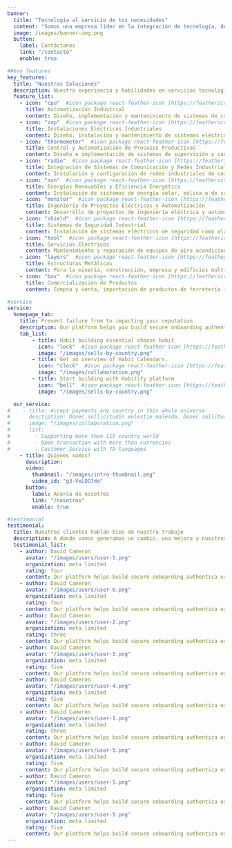 ```yaml
---
banner:
  title: "Tecnología al servicio de tus necesidades"
  content: "Somos una empresa líder en la integración de tecnología, dedicada a brindarte servicios innovadores y eficientes que te ayuden a crecer y prosperar en el mercado."
  image: /images/banner-img.png
  button:
    label: Contáctanos
    link: "/contacto"
    enable: true

##key features
key_features:
  title: "Nuestras Soluciones"
  description: Nuestra experiencia y habilidades en servicios tecnológicos integrales nos permiten ofrecer una gama completa de soluciones diseñadas para satisfacer las necesidades específicas de cada cliente. A continuación, te presentamos nuestra lista de soluciones.
  feature_list:
    - icon: "cpu"  #icon package react-feather-icon [https://feathericons.com/]
      title: Automatización Industrial
      content: Diseño, implementación y mantenimiento de sistemas de control automáticos.
    - icon: "zap"  #icon package react-feather-icon [https://feathericons.com/]
      title: Instalaciones Eléctricas Industriales
      content: Diseño, instalación y mantenimiento de sistemas eléctricos.
    - icon: "thermometer"  #icon package react-feather-icon [https://feathericons.com/]
      title: Control y Automatización de Procesos Productivos
      content: Diseño e implementación de sistemas de supervisión y control de procesos productivos en tiempo real.
    - icon: "radio"  #icon package react-feather-icon [https://feathericons.com/]
      title: Integración de Sistemas de Comunicación y Redes Industriales
      content: Instalación y configuración de redes industriales de comunicación (profibus, ethernet industrial).
    - icon: "sun"  #icon package react-feather-icon [https://feathericons.com/]
      title: Energías Renovables y Eficiencia Energética
      content: Instalación de sistemas de energía solar, eólica o de cogeneración para uso industrial.
    - icon: "monitor"  #icon package react-feather-icon [https://feathericons.com/]
      title: Ingeniería de Proyectos Eléctricos y Automatización
      content: Desarrollo de proyectos de ingeniería eléctrica y automatización para plantas industriales.
    - icon: "shield"  #icon package react-feather-icon [https://feathericons.com/]
      title: Sistemas de Seguridad Industrial
      content: Instalación de sistemas eléctricos de seguridad como alarmas, cerco eléctrico, sistemas de detección de incendios, entre otros.
    - icon: "tool"  #icon package react-feather-icon [https://feathericons.com/]
      title: Servicios Eléctricos
      content: Mantenimiento y reparación de equipos de aire acondicionado, ozonizadores, compresores de aire, cuarto de bombas, chiller, calderos, ptar, ascensores y elevadores, puente grua y polipastos.
    - icon: "layers"  #icon package react-feather-icon [https://feathericons.com/]
      title: Estructuras Metálicas
      content: Para la minería, construcción, empresa y edificios multifamiliares, cercos metálicos, perimátricos, barandas y pasamanos, instalación de cerramiento, cobertura metálica para techos metálicos.
    - icon: "box"  #icon package react-feather-icon [https://feathericons.com/]
      title: Comercialización de Productos
      content: Compra y venta, importación de productos de ferretería industrial, agregados de construcción, equipos de protección personal.

#service
service:
  homepage_tab:
    title: Prevent failure from to impacting your reputation
    description: Our platform helps you build secure onboarding authentication experiences that retain and engage your users. We build the infrastructure, you can.
    tab_list:
        - title: Habit building essential choose habit
          icon: "lock"  #icon package react-feather-icon [https://feathericons.com/]
          image: "/images/sells-by-country.png"
        - title: Get an overview of Habit Calendars.
          icon: "clock"  #icon package react-feather-icon [https://feathericons.com/]
          image: "/images/collaboration.png"
        - title: Start building with Habitify platform
          icon: "bell"  #icon package react-feather-icon [https://feathericons.com/]
          image: "/images/sells-by-country.png"

  our_service:
#    - title: Accept payments any country in this whole universe
#      desctiption: Donec sollicitudin molestie malesda. Donec sollitudin molestie malesuada. Mauris pellentesque nec, egestas non nisi. Cras ultricies ligula sed
#      image: "/images/collaboration.png"
#      list:
#        - Supporting more than 119 country world
#        - Open transaction with more than currencies
#        - Customer Service with 79 languages
    - title: Quienes somos?
      description: 
      video:
        thumbnail: "/images/intro-thumbnail.png"
        video_id: "g3-VxLQO7do"
      button:
        label: Acerca de nosotros
        link: "/nosotros"
        enable: true

#testimonial
testimonial:
  title: Nuestros clientes hablan bien de nuestro trabajo
  description: A donde vamos generamos un cambio, una mejora y nuestros clientes dan fe de ello.
  testimonial_list:
    - author: David Cameron
      avatar: "/images/users/user-5.png"
      organization: meta limited
      rating: four
      content: Our platform helps build secure onboarding authentica experiences & engage your users. We build .
    - author: David Cameron
      avatar: "/images/users/user-6.png"
      organization: meta limited
      rating: four
      content: Our platform helps build secure onboarding authentica experiences & engage your users. We build .
    - author: David Cameron
      avatar: "/images/users/user-2.png"
      organization: meta limited
      rating: three
      content: Our platform helps build secure onboarding authentica experiences & engage your users. We build .
    - author: David Cameron
      avatar: "/images/users/user-3.png"
      organization: meta limited
      rating: five
      content: Our platform helps build secure onboarding authentica experiences & engage your users. We build .
    - author: David Cameron
      avatar: "/images/users/user-4.png"
      organization: meta limited
      rating: five
      content: Our platform helps build secure onboarding authentica experiences & engage your users. We build .
    - author: David Cameron
      avatar: "/images/users/user-1.png"
      organization: meta limited
      rating: three
      content: Our platform helps build secure onboarding authentica experiences & engage your users. We build .
    - author: David Cameron
      avatar: "/images/users/user-5.png"
      organization: meta limited
      rating: five
      content: Our platform helps build secure onboarding authentica experiences & engage your users. We build .
    - author: David Cameron
      avatar: "/images/users/user-5.png"
      organization: meta limited
      rating: five
      content: Our platform helps build secure onboarding authentica experiences & engage your users. We build .
    - author: David Cameron
      avatar: "/images/users/user-5.png"
      organization: meta limited
      rating: five
      content: Our platform helps build secure onboarding authentica experiences & engage your users. We build .
---
```

